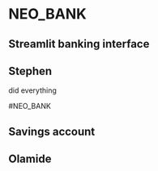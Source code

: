 # NEO_BANK
## Streamlit banking interface
## Stephen 
did everything

#NEO_BANK
## Savings account 
## Olamide 

